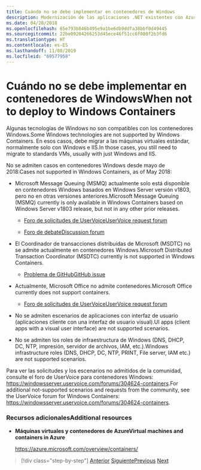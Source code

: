 ```yaml
---
title: Cuándo no se debe implementar en contenedores de Windows
description: Modernización de las aplicaciones .NET existentes con Azure Clour y contenedores Windows | Cuándo no se debe implementar en contenedores Windows
ms.date: 04/28/2018
ms.openlocfilehash: 65e793b846b495e9a1be6db9ddfa38bbf0d49445
ms.sourcegitcommit: 22be09204266253d45ece46f51cc6f080f2b3fd6
ms.translationtype: HT
ms.contentlocale: es-ES
ms.lasthandoff: 11/08/2019
ms.locfileid: "69577958"
---
```

# <a name="when-not-to-deploy-to-windows-containers"></a><span data-ttu-id="28365-103">Cuándo no se debe implementar en contenedores de Windows</span><span class="sxs-lookup"><span data-stu-id="28365-103">When not to deploy to Windows Containers</span></span>

<span data-ttu-id="28365-104">Algunas tecnologías de Windows no son compatibles con los contenedores Windows.</span><span class="sxs-lookup"><span data-stu-id="28365-104">Some Windows technologies are not supported by Windows Containers.</span></span> <span data-ttu-id="28365-105">En esos casos, debe migrar a las máquinas virtuales estándar, normalmente solo con Windows e IIS.</span><span class="sxs-lookup"><span data-stu-id="28365-105">In those cases, you still need to migrate to standards VMs, usually with just Windows and IIS.</span></span>

<span data-ttu-id="28365-106">No se admiten casos en contenedores Windows desde mayo de 2018:</span><span class="sxs-lookup"><span data-stu-id="28365-106">Cases not supported in Windows Containers, as of May 2018:</span></span>

- <span data-ttu-id="28365-107">Microsoft Message Queuing (MSMQ) actualmente solo está disponible en contenedores Windows basados en Windows Server versión v1803, pero no en otras versiones anteriores.</span><span class="sxs-lookup"><span data-stu-id="28365-107">Microsoft Message Queuing (MSMQ) currently is only available in Windows Containers based on Windows Server v1803 release, but not in any other prior releases.</span></span>

  - [<span data-ttu-id="28365-108">Foro de solicitudes de UserVoice</span><span class="sxs-lookup"><span data-stu-id="28365-108">UserVoice request forum</span></span>](https://windowsserver.uservoice.com/forums/304624-containers/suggestions/15719031-create-base-container-image-with-msmq-server)

  - [<span data-ttu-id="28365-109">Foro de debate</span><span class="sxs-lookup"><span data-stu-id="28365-109">Discussion forum</span></span>](https://social.msdn.microsoft.com/Forums/bce99a7d-aa60-44fa-a348-450855650810/msmqserver-is-it-supported?forum=windowscontainers)

- <span data-ttu-id="28365-110">El Coordinador de transacciones distribuidas de Microsoft (MSDTC) no se admite actualmente en contenedores Windows.</span><span class="sxs-lookup"><span data-stu-id="28365-110">Microsoft Distributed Transaction Coordinator (MSDTC) currently is not supported in Windows Containers.</span></span>

  - [<span data-ttu-id="28365-111">Problema de GitHub</span><span class="sxs-lookup"><span data-stu-id="28365-111">GitHub issue</span></span>](https://github.com/MicrosoftDocs/Virtualization-Documentation/issues/494)

- <span data-ttu-id="28365-112">Actualmente, Microsoft Office no admite contenedores.</span><span class="sxs-lookup"><span data-stu-id="28365-112">Microsoft Office currently does not support containers.</span></span>

  - [<span data-ttu-id="28365-113">Foro de solicitudes de UserVoice</span><span class="sxs-lookup"><span data-stu-id="28365-113">UserVoice request forum</span></span>](https://windowsserver.uservoice.com/forums/304624-containers/suggestions/19686220-provide-office-support-for-containers)

- <span data-ttu-id="28365-114">No se admiten escenarios de aplicaciones con interfaz de usuario (aplicaciones cliente con una interfaz de usuario visual).</span><span class="sxs-lookup"><span data-stu-id="28365-114">UI apps (client apps with a visual user interface) are not supported scenarios.</span></span>

- <span data-ttu-id="28365-115">No se admiten los roles de infraestructura de Windows (DNS, DHCP, DC, NTP, impresión, servidor de archivos, IAM, etc.).</span><span class="sxs-lookup"><span data-stu-id="28365-115">Windows infrastructure roles (DNS, DHCP, DC, NTP, PRINT, File server, IAM etc.) are not supported scenarios.</span></span>

<span data-ttu-id="28365-116">Para ver las solicitudes y los escenarios no admitidos de la comunidad, consulte el foro de UserVoice para contenedores Windows: <https://windowsserver.uservoice.com/forums/304624-containers>.</span><span class="sxs-lookup"><span data-stu-id="28365-116">For additional not-supported scenarios and requests from the community, see the UserVoice forum for Windows Containers: <https://windowsserver.uservoice.com/forums/304624-containers>.</span></span>

### <a name="additional-resources"></a><span data-ttu-id="28365-117">Recursos adicionales</span><span class="sxs-lookup"><span data-stu-id="28365-117">Additional resources</span></span>

- <span data-ttu-id="28365-118">**Máquinas virtuales y contenedores de Azure**</span><span class="sxs-lookup"><span data-stu-id="28365-118">**Virtual machines and containers in Azure**</span></span>

    <https://azure.microsoft.com/overview/containers/>

> [!div class="step-by-step"]
> <span data-ttu-id="28365-119">[Anterior](deploy-existing-net-apps-as-windows-containers.md)
> [Siguiente](when-to-deploy-windows-containers-in-your-on-premises-iaas-vm-infrastructure.md)</span><span class="sxs-lookup"><span data-stu-id="28365-119">[Previous](deploy-existing-net-apps-as-windows-containers.md)
[Next](when-to-deploy-windows-containers-in-your-on-premises-iaas-vm-infrastructure.md)</span></span>
